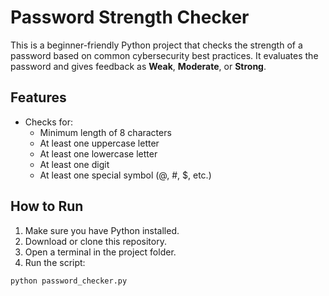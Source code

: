 # Password Strength Checker

This is a beginner-friendly Python project that checks the strength of a password based on common cybersecurity best practices. It evaluates the password and gives feedback as **Weak**, **Moderate**, or **Strong**.

## Features

- Checks for:
  - Minimum length of 8 characters
  - At least one uppercase letter
  - At least one lowercase letter
  - At least one digit
  - At least one special symbol (@, #, $, etc.)

## How to Run

1. Make sure you have Python installed.
2. Download or clone this repository.
3. Open a terminal in the project folder.
4. Run the script:

```bash
python password_checker.py